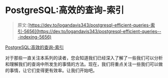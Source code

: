 # PostgreSQL:高效的查询-索引

> 原文:[https://dev.to/logandavis343/postgresql-efficient-queries-索引-5656](https://dev.to/logandavis343/postgresql-efficient-queries---indexing-5656)

[PostgreSQL:高效的查询-索引](https://www.smoothterminal.com/articles/efficient-queries-indexing)

对于那些一直关注本系列的读者，您会知道我们已经深入了解了一些我们可以分析和理解我们的查询中所发生的事情的方法。现在，我们将重点关注一些我们可以做的事情，让它们变得更有效率。让我们开始吧。